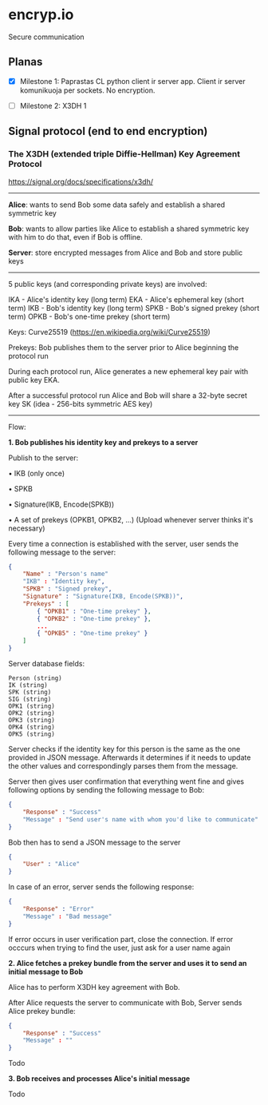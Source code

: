 # encryp.io

Secure communication

## Planas


- [x] Milestone 1: Paprastas CL python client ir server app. Client ir server komunikuoja per sockets. No encryption.
- [ ] Milestone 2: X3DH 1


## Signal protocol (end to end encryption)

### The X3DH (extended triple Diffie-Hellman) Key Agreement Protocol

https://signal.org/docs/specifications/x3dh/

---

**Alice**: wants to send Bob some data safely and establish a shared symmetric key

**Bob**: wants to allow parties like Alice to establish a shared symmetric key with him to do that, even if Bob is offline.

**Server**: store encrypted messages from Alice and Bob and store public keys

---

5 public keys (and corresponding private keys) are involved:

IKA - Alice's identity key (long term)
EKA - Alice's ephemeral key (short term)
IKB - Bob's identity key (long term)
SPKB - Bob's signed prekey (short term)
OPKB - Bob's one-time prekey (short term)

Keys: Curve25519 (https://en.wikipedia.org/wiki/Curve25519)

Prekeys: Bob publishes them to the server prior to Alice beginning the protocol run

During each protocol run, Alice generates a new ephemeral key pair with public key EKA.

After a successful protocol run Alice and Bob will share a 32-byte secret key SK (idea - 256-bits symmetric AES key)

---

Flow:

**1. Bob publishes his identity key and prekeys to a server**

Publish to the server:

• IKB (only once)

• SPKB 

• Signature(IKB, Encode(SPKB))

• A set of prekeys (OPKB1, OPKB2, ...) (Upload whenever server thinks it's necessary)

Every time a connection is established with the server, user sends the following message to the server:

```json
{
	"Name" : "Person's name"
	"IKB" : "Identity key",
    "SPKB" : "Signed prekey",
    "Signature" : "Signature(IKB, Encode(SPKB))",
    "Prekeys" : [
    	{ "OPKB1" : "One-time prekey" },
        { "OPKB2" : "One-time prekey" },
        ...
        { "OPKB5" : "One-time prekey" }
    ]
}
```

Server database fields:

```
Person (string)
IK (string)
SPK (string)
SIG (string)
OPK1 (string)
OPK2 (string)
OPK3 (string)
OPK4 (string)
OPK5 (string)
````

Server checks if the identity key for this person is the same as the one provided in JSON message. Afterwards it determines if it needs to update the other values and correspondingly parses them from the message.

Server then gives user confirmation that everything went fine and gives following options by sending the following message to Bob:

```json
{
	"Response" : "Success"
	"Message" : "Send user's name with whom you'd like to communicate"
}
```

Bob then has to send a JSON message to the server

```json
{
	"User" : "Alice"
}
```

In case of an error, server sends the following response:

```json
{
	"Response" : "Error"
	"Message" : "Bad message"
}
```

If error occurs in user verification part, close the connection. If error occcurs when trying to find the user, just ask for a user name again

**2. Alice fetches a prekey bundle from the server and uses it to send an initial message to Bob**

Alice has to perform X3DH key agreement with Bob.

After Alice requests the server to communicate with Bob, Server sends Alice prekey bundle:

```json
{
	"Response" : "Success"
	"Message" : ""
}
````

Todo

**3. Bob receives and processes Alice's initial message**

Todo

